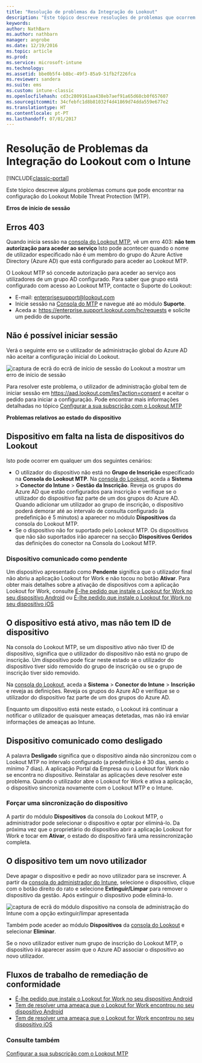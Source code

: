 ```yaml
---
title: "Resolução de problemas da Integração do Lookout"
description: "Este tópico descreve resoluções de problemas que ocorrem frequentemente com a Integração do Lookout"
keywords: 
author: NathBarn
ms.author: nathbarn
manager: angrobe
ms.date: 12/19/2016
ms.topic: article
ms.prod: 
ms.service: microsoft-intune
ms.technology: 
ms.assetid: bbe0b5f4-b8bc-49f3-85a9-51fb2f226fca
ms.reviewer: sandera
ms.suite: ems
ms.custom: intune-classic
ms.openlocfilehash: cd3c2809161aa438eb7aef91a65d68cb0f657607
ms.sourcegitcommit: 34cfebfc1d8b81032f4d41869d74dda559e677e2
ms.translationtype: HT
ms.contentlocale: pt-PT
ms.lasthandoff: 07/01/2017
---
```

# <a name="troubleshoot-lookout-integration-with-intune"></a>Resolução de Problemas da Integração do Lookout com o Intune

[!INCLUDE[classic-portal](../includes/classic-portal.md)]

Este tópico descreve alguns problemas comuns que pode encontrar na configuração do Lookout Mobile Threat Protection (MTP).

**Erros de início de sessão**

## <a name="403-errors"></a>Erros 403
Quando inicia sessão na [consola do Lookout MTP](https://aad.lookout.com), vê um erro 403: **não tem autorização para aceder ao serviço** Isto pode acontecer quando o nome de utilizador especificado não é um membro do grupo do Azure Active Directory (Azure AD) que está configurado para aceder ao Lookout MTP.

O Lookout MTP só concede autorização para aceder ao serviço aos utilizadores de um grupo AD configurado. Para saber que grupo está configurado com acesso ao Lookout MTP, contacte o Suporte do Lookout:

* E-mail: enterprisesupport@lookout.com
* Inicie sessão na [Consola do MTP](http://aad.lookout.com) e navegue até ao módulo **Suporte**.
* Aceda a: https://enterprise.support.lookout.com/hc/requests e solicite um pedido de suporte.

## <a name="unable-to-sign-in"></a>Não é possível iniciar sessão
Verá o seguinte erro se o utilizador de administração global do Azure AD não aceitar a configuração inicial do Lookout.

![captura de ecrã do ecrã de início de sessão do Lookout a mostrar um erro de início de sessão](../media/mtp/lookout-mtp-consent-not-accepted-error.png)

Para resolver este problema, o utilizador de administração global tem de iniciar sessão em https://aad.lookout.com/les?action=consent e aceitar o pedido para iniciar a configuração. Pode encontrar mais informações detalhadas no tópico [Configurar a sua subscrição com o Lookout MTP](../deploy-use/setup-your-lookout-mtd-subscription.md)

**Problemas relativos ao estado do dispositivo**

## <a name="device-missing-from-lookout-device-list"></a>Dispositivo em falta na lista de dispositivos do Lookout

Isto pode ocorrer em qualquer um dos seguintes cenários:
* O utilizador do dispositivo não está no **Grupo de Inscrição** especificado na **Consola do Lookout MTP**.  Na [consola do Lookout](http://aad.lookout.com), aceda a **Sistema** > **Conector do Intune** > **Gestão da Inscrição**.  Reveja os grupos do Azure AD que estão configurados para inscrição e verifique se o utilizador do dispositivo faz parte de um dos grupos do Azure AD.  Quando adicionar um utilizador ao grupo de inscrição, o dispositivo poderá demorar até ao intervalo de consulta configurado (a predefinição é 5 minutos) a aparecer no módulo **Dispositivos** da consola do Lookout MTP.
* Se o dispositivo não for suportado pelo Lookout MTP.  Os dispositivos que não são suportados irão aparecer na secção **Dispositivos Geridos** das definições do conector na Consola do Lookout MTP.

### <a name="device-reported-as-pending"></a>Dispositivo comunicado como **pendente**

Um dispositivo apresentado como **Pendente** significa que o utilizador final não abriu a aplicação Lookout for Work e não tocou no botão **Ativar**. Para obter mais detalhes sobre a ativação de dispositivos com a aplicação Lookout for Work, consulte [É-lhe pedido que instale o Lookout for Work no seu dispositivo Android](http://docs.microsoft.com/intune-user-help/you-are-prompted-to-install-lookout-for-work-android) ou [É-lhe pedido que instale o Lookout for Work no seu dispositivo iOS](https://docs.microsoft.com/intune-user-help/you-are-prompted-to-install-lookout-for-work-ios)

## <a name="device-whos-active-but-has-no-device-id"></a>O dispositivo está ativo, mas não tem ID de dispositivo
Na consola do Lookout MTP, se um dispositivo ativo não tiver ID de dispositivo, significa que o utilizador do dispositivo não está no grupo de inscrição. Um dispositivo pode ficar neste estado se o utilizador do dispositivo tiver sido removido do grupo de inscrição ou se o grupo de inscrição tiver sido removido.

Na [consola do Lookout](http://aad.lookout.com), aceda a **Sistema** > **Conector do Intune** > **Inscrição** e reveja as definições.  Reveja os grupos do Azure AD e verifique se o utilizador do dispositivo faz parte de um dos grupos do Azure AD.

Enquanto um dispositivo está neste estado, o Lookout irá continuar a notificar o utilizador de quaisquer ameaças detetadas, mas não irá enviar informações de ameaças ao Intune.

## <a name="device-reported-as-disconnected"></a>Dispositivo comunicado como **desligado**

A palavra **Desligado** significa que o dispositivo ainda não sincronizou com o Lookout MTP no intervalo configurado (a predefinição é 30 dias, sendo o mínimo 7 dias). A aplicação Portal da Empresa ou o Lookout for Work não se encontra no dispositivo. Reinstalar as aplicações deve resolver este problema. Quando o utilizador abre o Lookout for Work e ativa a aplicação, o dispositivo sincroniza novamente com o Lookout MTP e o Intune.

### <a name="forcing-a-device-sync"></a>Forçar uma sincronização do dispositivo
A partir do módulo **Dispositivos** da consola do Lookout MTP, o administrador pode selecionar o dispositivo e optar por eliminá-lo.   Da próxima vez que o proprietário do dispositivo abrir a aplicação Lookout for Work e tocar em **Ativar**, o estado do dispositivo fará uma ressincronização completa.

## <a name="device-has-a-new-user"></a>O dispositivo tem um novo utilizador
Deve apagar o dispositivo e pedir ao novo utilizador para se inscrever.  A partir da [consola do administrador do Intune](https://manage.microsoft.com), selecione o dispositivo, clique com o botão direito do rato e selecione **Extinguir/Limpar** para remover o dispositivo da gestão. Após extinguir o dispositivo pode eliminá-lo.

![captura de ecrã do módulo dispositivo na consola de administração do Intune com a opção extinguir/limpar apresentada](../media/mtp/mtp-retire-device-intune-console.png)

Também pode aceder ao módulo **Dispositivos** da [consola do Lookout](http://aad.lookout.com) e selecionar **Eliminar**.

Se o novo utilizador estiver num grupo de inscrição do Lookout MTP, o dispositivo irá aparecer assim que o Azure AD associar o dispositivo ao novo utilizador.

## <a name="compliance-remediation-workflows"></a>Fluxos de trabalho de remediação de conformidade
- [É-lhe pedido que instale o Lookout for Work no seu dispositivo Android]( http://docs.microsoft.com/intune-user-help/you-are-prompted-to-install-lookout-for-work-android)
- [Tem de resolver uma ameaça que o Lookout for Work encontrou no seu dispositivo Android](http://docs.microsoft.com/intune-user-help/you-need-to-resolve-a-threat-found-by-lookout-for-work-android)
- [Tem de resolver uma ameaça que o Lookout for Work encontrou no seu dispositivo iOS](https://docs.microsoft.com/intune-user-help/you-need-to-resolve-a-threat-found-by-lookout-for-work-ios)


### <a name="see-also"></a>Consulte também
[Configurar a sua subscrição com o Lookout MTP](/intune-classic/deploy-use/set-up-your-subscription-with-lookout-mtp)
